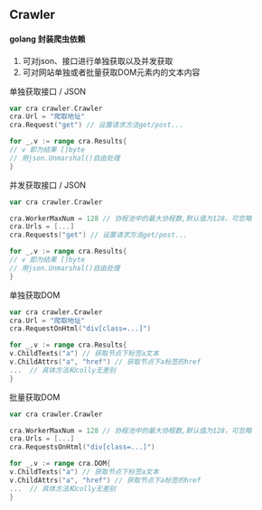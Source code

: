 ## Crawler

#### golang 封装爬虫依赖

1. 可对json、接口进行单独获取以及并发获取
2. 可对网站单独或者批量获取DOM元素内的文本内容



单独获取接口 / JSON

```go
var cra crawler.Crawler
cra.Url = "爬取地址"
cra.Request("get") // 设置请求方法get/post...

for _,v := range cra.Results{
// v 即为结果 []byte
// 用json.Unmarshal()自由处理
}
```

并发获取接口 / JSON

```go
var cra crawler.Crawler

cra.WorkerMaxNum = 128 // 协程池中的最大协程数,默认值为128，可忽略
cra.Urls = [...]
cra.Requests("get") // 设置请求方法get/post...

for _,v := range cra.Results{
// v 即为结果 []byte
// 用json.Unmarshal()自由处理
}
```

单独获取DOM

```go
var cra crawler.Crawler
cra.Url = "爬取地址"
cra.RequestOnHtml("div[class=...]")

for _,v := range cra.Results{
v.ChildTexts("a") // 获取节点下标签a文本
v.ChildAttrs("a", "href") // 获取节点下a标签的href
...  // 具体方法和colly无差别
}
```

批量获取DOM

```go
var cra crawler.Crawler

cra.WorkerMaxNum = 128 // 协程池中的最大协程数,默认值为128，可忽略
cra.Urls = [...]
cra.RequestsOnHtml("div[class=...]")

for _,v := range cra.DOM{
v.ChildTexts("a") // 获取节点下标签a文本
v.ChildAttrs("a", "href") // 获取节点下a标签的href
...  // 具体方法和colly无差别
}
```

